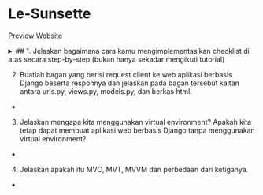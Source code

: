# Le-Sunsette
[Preview Website]()

<details>
<summary>## 1. Jelaskan bagaimana cara kamu mengimplementasikan checklist di atas secara step-by-step (bukan hanya sekadar mengikuti tutorial) </summary>
  
  <details>
  <summary>
    
  - [x] Membuat sebuah proyek Django baru. (pov pengguna Windows)</summary>
  Buat direktori bernama `Le-Sunsette` pada local.
  Di dalam direktori tersebut, buka command prompt dan buat virtual environemnt baru dengan menjalankan:
    ```
    python -m venv env
    ```
  Aktifkan virtual environtment
    ```
    env\Scripts\activate.bat
    ```
  - Virtual environment berhasil diaktifkan ditandai dengan `(env)` pada bagian awal input command line. Pastikan virtual environment tetap berjalan.
  - Di direktori yang sama, buat berkas `requirements.txt` yang berisi:
    ```
    django
    gunicorn
    whitenoise
    psycopg2-binary
    requests
    urllib3
    ```
  - Unduh depedencies dengan menjalankan kode di command prompt
    ```p
    pip install -r requirements.txt
    ```
  - Pada direktori yang sama, buat direktori project Django bernama `le_sunsette` dengan menjalankan perintah (pastikan terdapat `.` pada akhir kode):
    ```p
    django-admin startproject le_sunsette .
    ```
  - Untuk keperluan deployment, tambahkan `"*"` bagian `ALLOWED_HOSTS` pada file `settings.py`, seperti:
    ```
    ...
    ALLOWED_HOSTS = ["*"]
    ...
    ```
  - Jalankan

</details>
    
  
  
- [x] Membuat aplikasi dengan nama `main` pada proyek tersebut.
[x] Melakukan routing pada proyek agar dapat menjalankan aplikasi main.
[x]
[x]
[x]
[x]
[x]


</details>

2. Buatlah bagan yang berisi request client ke web aplikasi berbasis Django beserta responnya dan jelaskan pada bagan tersebut kaitan antara urls.py, views.py, models.py, dan berkas html.
-

3. Jelaskan mengapa kita menggunakan virtual environment? Apakah kita tetap dapat membuat aplikasi web berbasis Django tanpa menggunakan virtual environment?
-

4. Jelaskan apakah itu MVC, MVT, MVVM dan perbedaan dari ketiganya.
-
